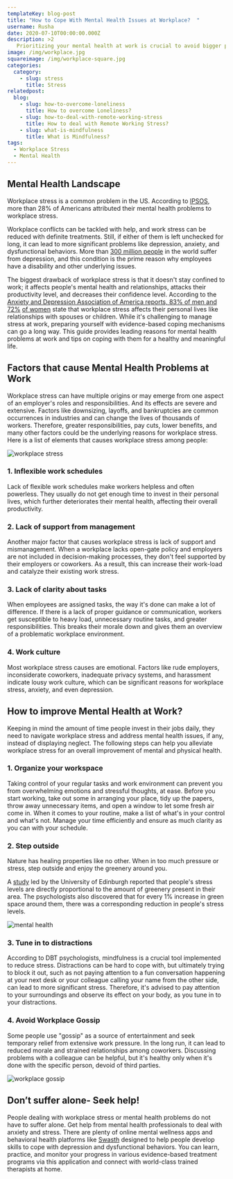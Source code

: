```yaml
---
templateKey: blog-post
title: "How to Cope With Mental Health Issues at Workplace?  "
username: Rusha
date: 2020-07-10T00:00:00.000Z
description: >2
   Prioritizing your mental health at work is crucial to avoid bigger problems like depression. This guide can help you combat workplace stress effectively. 
image: /img/workplace.jpg
squareimage: /img/workplace-square.jpg
categories:
  category:
    - slug: stress
      title: Stress
relatedpost:
  blog:
    - slug: how-to-overcome-loneliness
      title: How to overcome Loneliness?
    - slug: how-to-deal-with-remote-working-stress
      title: How to deal with Remote Working Stress?
    - slug: what-is-mindfulness
      title: What is Mindfulness?
tags:
  - Workplace Stress
  - Mental Health
---
```

<!--StartFragment-->

## Mental Health Landscape

Workplace stress is a common problem in the US. According to [IPSOS](https://www.ipsos.com/en-us/news-polls/mental-health-survey-2017), more than 28% of Americans attributed their mental health problems to workplace stress.

Workplace conflicts can be tackled with help, and work stress can be reduced with definite treatments. Still, if either of them is left unchecked for long, it can lead to more significant problems like depression, anxiety, and dysfunctional behaviors. More than [300 million people](http://www.who.int/mental_health/in_the_workplace/en/) in the world suffer from depression, and this condition is the prime reason why employees have a disability and other underlying issues.

The biggest drawback of workplace stress is that it doesn't stay confined to work; it affects people's mental health and relationships, attacks their productivity level, and decreases their confidence level. According to the [Anxiety and Depression Association of America reports, 83% of men and 72%](https://adaa.org/workplace-stress-anxiety-disorders-survey) [of women](https://adaa.org/workplace-stress-anxiety-disorders-survey) state that workplace stress affects their personal lives like relationships with spouses or children. While it's challenging to manage stress at work, preparing yourself with evidence-based coping mechanisms can go a long way. This guide provides leading reasons for mental health problems at work and tips on coping with them for a healthy and meaningful life.

<!--StartFragment-->

## Factors that cause Mental Health Problems at Work

<!--StartFragment-->

Workplace stress can have multiple origins or may emerge from one aspect of an employer's roles and responsibilities. And its effects are severe and extensive. Factors like downsizing, layoffs, and bankruptcies are common occurrences in industries and can change the lives of thousands of workers. Therefore, greater responsibilities, pay cuts, lower benefits, and many other factors could be the underlying reasons for workplace stress. Here is a list of elements that causes workplace stress among people:

![workplace stress](/img/stress.jpeg "stress")

<!--EndFragment--><!--StartFragment-->

### 1. Inflexible work schedules

Lack of flexible work schedules make workers helpless and often powerless. They usually do not get enough time to invest in their personal lives, which further deteriorates their mental health, affecting their overall productivity.

### 2. Lack of support from management

Another major factor that causes workplace stress is lack of support and mismanagement. When a workplace lacks open-gate policy and employers are not included in decision-making processes, they don't feel supported by their employers or coworkers. As a result, this can increase their work-load and catalyze their existing work stress.

### 3. Lack of clarity about tasks

When employees are assigned tasks, the way it's done can make a lot of difference. If there is a lack of proper guidance or communication, workers get susceptible to heavy load, unnecessary routine tasks, and greater responsibilities. This breaks their morale down and gives them an overview of a problematic workplace environment.

### 4. Work culture

Most workplace stress causes are emotional. Factors like rude employers, inconsiderate coworkers, inadequate privacy systems, and harassment indicate lousy work culture, which can be significant reasons for workplace stress, anxiety, and even depression.

<!--StartFragment-->

## **How to improve Mental Health at Work?**

<!--EndFragment--><!--StartFragment-->

Keeping in mind the amount of time people invest in their jobs daily, they need to navigate workplace stress and address mental health issues, if any, instead of displaying neglect. The following steps can help you alleviate workplace stress for an overall improvement of mental and physical health.

### 1. Organize your workspace

Taking control of your regular tasks and work environment can prevent you from overwhelming emotions and stressful thoughts, at ease. Before you start working, take out some in arranging your place, tidy up the papers, throw away unnecessary items, and open a window to let some fresh air come in. When it comes to your routine, make a list of what's in your control and what's not. Manage your time efficiently and ensure as much clarity as you can with your schedule.

### 2. Step outside

Nature has healing properties like no other. When in too much pressure or stress, step outside and enjoy the greenery around you.

A [study](http://www.sciencedirect.com/science/article/pii/S0169204611003665) led by the University of Edinburgh reported that people's stress levels are directly proportional to the amount of greenery present in their area. The psychologists also discovered that for every 1% increase in green space around them, there was a corresponding reduction in people's stress levels.

![mental health](/img/how-to-cope-with-mental-health-issues-at-workplace02.png "Go outside")

<!--EndFragment-->

<!--StartFragment-->

### 3. Tune in to distractions

According to DBT psychologists, mindfulness is a crucial tool implemented to reduce stress. Distractions can be hard to cope with, but ultimately trying to block it out, such as not paying attention to a fun conversation happening at your next desk or your colleague calling your name from the other side, can lead to more significant stress. Therefore, it's advised to pay attention to your surroundings and observe its effect on your body, as you tune in to your distractions.

### 4. Avoid Workplace Gossip

<!--StartFragment-->

Some people use "gossip" as a source of entertainment and seek temporary relief from extensive work pressure. In the long run, it can lead to reduced morale and strained relationships among coworkers. Discussing problems with a colleague can be helpful, but it's healthy only when it's done with the specific person, devoid of third parties.

<!--EndFragment-->

![workplace gossip](/img/how-to-cope-with-mental-health-issues-at-workplace01.png "workplace gossip")

<!--EndFragment-->

<!--EndFragment--><!--StartFragment-->

## Don’t suffer alone- Seek help!

People dealing with workplace stress or mental health problems do not have to suffer alone. Get help from mental health professionals to deal with anxiety and stress. There are plenty of online mental wellness apps and behavioral health platforms like [Swasth](https://www.resiliens.com) designed to help people develop skills to cope with depression and dysfunctional behaviors. You can learn, practice, and monitor your progress in various evidence-based treatment programs via this application and connect with world-class trained therapists at home.

<!--EndFragment-->

<!--EndFragment-->

<!--EndFragment-->